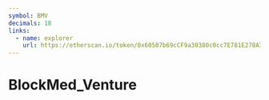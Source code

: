```yaml
---
symbol: BMV
decimals: 18
links:
  - name: explorer
    url: https://etherscan.io/token/0x60507b69cCF9a30380c0cc7E781E278A355743F7
---
```


# BlockMed_Venture
